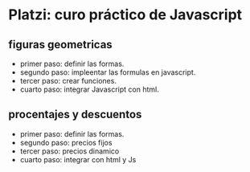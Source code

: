 # Platzi: curo práctico de Javascript

## figuras geometricas 

- primer paso: definir las formas.
- segundo paso: impleentar las formulas en javascript.
- tercer paso: crear funciones.
- cuarto paso: integrar Javascript con html.

## procentajes y descuentos 
- primer paso: definir las formas.
- segundo paso: precios fijos
- tercer paso: precios dinamico
- cuarto paso: integrar con html y Js

